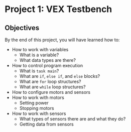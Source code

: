 # Project 1: VEX Testbench

## Objectives

By the end of this project, you will have learned how to:
* How to work with variables
  * What is a variable?
  * What data types are there?
* How to control program execution
  * What is `task main`?
  * What are `if`, `else if`, and `else` blocks?
  * What are `for` loop structures?
  * What are `while` loop structures?
* How to configure motors and sensors
* How to work with motors
  * Setting power
  * Stopping motors
* How to work with sensors
  * What types of sensors there are and what they do?
  * Getting data from sensors

